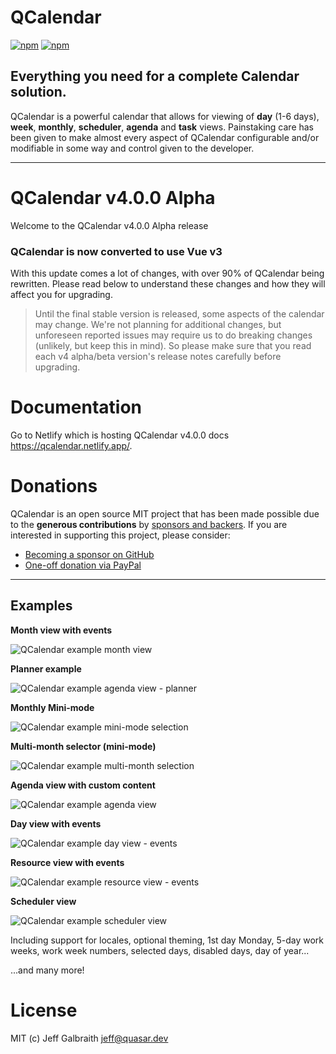QCalendar
===

[![npm](https://img.shields.io/npm/v/@quasar/quasar-ui-qcalendar.svg?label=@quasar/quasar-ui-qcalendar)](https://www.npmjs.com/package/@quasar/quasar-ui-qcalendar)
[![npm](https://img.shields.io/npm/dt/@quasar/quasar-ui-qcalendar.svg)](https://www.npmjs.com/package/@quasar/quasar-ui-qcalendar)

## Everything you need for a complete Calendar solution.

QCalendar is a powerful calendar that allows for viewing of **day** (1-6 days), **week**, **monthly**, **scheduler**, **agenda** and **task** views. Painstaking care has been given to make almost every aspect of QCalendar configurable and/or modifiable in some way and control given to the developer.

---

# QCalendar v4.0.0 Alpha
Welcome to the QCalendar v4.0.0 Alpha release

### QCalendar is now converted to use Vue v3
With this update comes a lot of changes, with over 90% of QCalendar being rewritten. Please read below to understand these changes and how they will affect you for upgrading.

> Until the final stable version is released, some aspects of the calendar may change. We're not planning for additional changes, but unforeseen reported issues may require us to do breaking changes (unlikely, but keep this in mind). So please make sure that you read each v4 alpha/beta version's release notes carefully before upgrading.

# Documentation

Go to Netlify which is hosting QCalendar v4.0.0 docs https://qcalendar.netlify.app/.

# Donations

QCalendar is an open source MIT project that has been made possible due to the **generous contributions** by [sponsors and backers](https://github.com/sponsors/hawkeye64). If you are interested in supporting this project, please consider:
- [Becoming a sponsor on GitHub](https://github.com/users/hawkeye64/sponsorship)
- [One-off donation via PayPal](https://paypal.me/hawkeye64)

---

## Examples

**Month view with events**

![QCalendar example month view](https://raw.githubusercontent.com/quasarframework/quasar-ui-qcalendar/dev/demo/public/qcalendar-month-view.png)

**Planner example**

![QCalendar example agenda view - planner](https://raw.githubusercontent.com/quasarframework/quasar-ui-qcalendar/dev/demo/public/qcalendar-agenda-view--planner.png)

**Monthly Mini-mode**

![QCalendar example mini-mode selection](https://raw.githubusercontent.com/quasarframework/quasar-ui-qcalendar/dev/demo/public/q-calendar-month-view-mini-mode-with-selection.png)

**Multi-month selector (mini-mode)**

![QCalendar example multi-month selection](https://raw.githubusercontent.com/quasarframework/quasar-ui-qcalendar/dev/demo/public/qcalendar-month-view-mini-mode-multi-month-selection.png)

**Agenda view with custom content**

![QCalendar example agenda view](https://raw.githubusercontent.com/quasarframework/quasar-ui-qcalendar/dev/demo/public/qcalendar-agenda-view.png)

**Day view with events**

![QCalendar example day view - events](https://raw.githubusercontent.com/quasarframework/quasar-ui-qcalendar/dev/demo/public/qcalendar-day-view.png)

**Resource view with events**

![QCalendar example resource view - events](https://raw.githubusercontent.com/quasarframework/quasar-ui-qcalendar/dev/demo/public/qcalendar-resource-view.png)

**Scheduler view**

![QCalendar example scheduler view](https://raw.githubusercontent.com/quasarframework/quasar-ui-qcalendar/dev/demo/public/qcalendar-scheduler-view.png)

Including support for locales, optional theming, 1st day Monday, 5-day work weeks, work week numbers, selected days, disabled days, day of year...

...and many more!

# License

MIT (c) Jeff Galbraith <jeff@quasar.dev>
